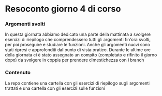 <h1 align="left"> Resoconto giorno 4 di corso</h1>

###

<h3 align="left"> Argomenti svolti</h3>
<p align="left"> In questa giornata abbiamo dedicato una parte della mattinata a svolgere esercizi di riepilogo che comprendessero tutti gli argomenti fin'ora svolti, per poi proseguire e studiare le funzioni. Anche gli argomenti nuovi sono stati ripresi e approfonditi dal punto di vista pratico. Durante le ultime ore della giornata ci è stato assegnato un compito (completato e rifinito il giorno dopo) da svolgere in coppia per prendere dimestichezza con i branch </p>

###

<h3 align="left"> Contenuto </h3>
<p align="left"> La repo contiene una cartella con gli esercizi di riepilogo sugli argomenti trattati e una cartella con gli esercizi sulle funzioni</p>

